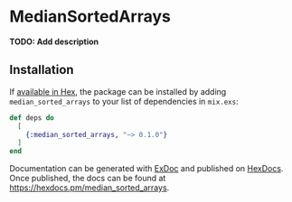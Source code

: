 # MedianSortedArrays

**TODO: Add description**

## Installation

If [available in Hex](https://hex.pm/docs/publish), the package can be installed
by adding `median_sorted_arrays` to your list of dependencies in `mix.exs`:

```elixir
def deps do
  [
    {:median_sorted_arrays, "~> 0.1.0"}
  ]
end
```

Documentation can be generated with [ExDoc](https://github.com/elixir-lang/ex_doc)
and published on [HexDocs](https://hexdocs.pm). Once published, the docs can
be found at <https://hexdocs.pm/median_sorted_arrays>.

